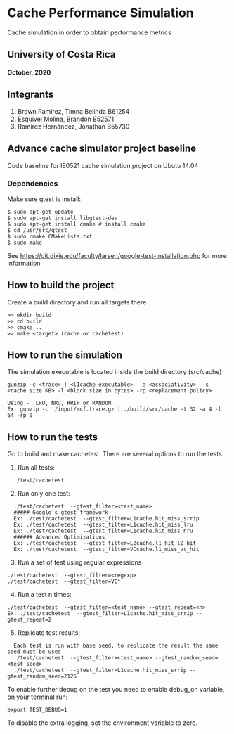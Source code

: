 # Cache Performance Simulation
 Cache simulation in order to obtain performance metrics

## University of Costa Rica
#### October, 2020


## Integrants
1. Brown Ramírez, Timna Belinda  B61254
2. Esquivel Molina, Brandon B52571
3. Ramírez Hernández, Jonathan B55730


## Advance cache simulator project baseline

Code baseline for IE0521 cache simulation project on Ubutu 14.04 

### Dependencies
Make sure gtest is install:
```
$ sudo apt-get update
$ sudo apt-get install libgtest-dev
$ sudo apt-get install cmake # install cmake
$ cd /usr/src/gtest
$ sudo cmake CMakeLists.txt
$ sudo make
```
See https://cit.dixie.edu/faculty/larsen/google-test-installation.php for more information

## How to build the project
Create a build directory and run all targets there
```
>> mkdir build
>> cd build
>> cmake ..
>> make <target> (cache or cachetest)
```
## How to run the simulation
The simulation executable is located inside the build directory (src/cache)

```
gunzip -c <trace> | <l1cache executable>  -a <associativity>  -s <cache size KB> -l <block size in bytes> -rp <replacement policy>

Using -  LRU, NRU, RRIP or RANDOM
Ex: gunzip -c ./input/mcf.trace.gz | ./build/src/cache -t 32 -a 4 -l 64 -rp 0
```

## How to run the tests
Go to build and make cachetest. There are several options to run the tests.

1. Run all tests:
```
  ./test/cachetest
```
2. Run only one test:
```
  ./test/cachetest  --gtest_filter=<test_name>
  ##### Google's gtest framework
  Ex: ./test/cachetest  --gtest_filter=L1cache.hit_miss_srrip
  Ex: ./test/cachetest  --gtest_filter=L1cache.hit_miss_lru
  Ex: ./test/cachetest  --gtest_filter=L1cache.hit_miss_nru
  ###### Advanced Optimizations
  Ex: ./test/cachetest  --gtest_filter=L2cache.l1_hit_l2_hit
  Ex: ./test/cachetest  --gtest_filter=VCcache.l1_miss_vc_hit
```
3. Run a set of test using regular expressions
```
./test/cachetest  --gtest_filter=<regexp>
./test/cachetest  --gtest_filter=VC*
```
4. Run a test n times:
```
./test/cachetest  --gtest_filter=<test_name> --gtest_repeat=<n>
Ex: ./test/cachetest  --gtest_filter=L1cache.hit_miss_srrip --gtest_repeat=2
```
5. Replicate test results:
```
  Each test is run with base seed, to replicate the result the same seed must be used
  ./test/cachetest  --gtest_filter=<test_name> --gtest_random_seed=<test_seed>
  ./test/cachetest  --gtest_filter=L1cache.hit_miss_srrip --gtest_random_seed=2126
```  
To enable further debug on the test you need to enable debug_on variable, on your terminal
run:
```
export TEST_DEBUG=1
```
To disable the extra logging, set the  environment variable to zero.



